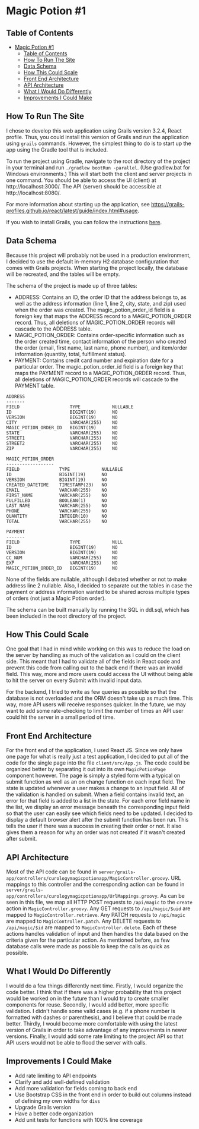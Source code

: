 # Magic Potion #1

## Table of Contents
- [Magic Potion #1](#magic-potion-1)
  - [Table of Contents](#table-of-contents)
  - [How To Run The Site](#how-to-run-the-site)
  - [Data Schema](#data-schema)
  - [How This Could Scale](#how-this-could-scale)
  - [Front End Architecture](#front-end-architecture)
  - [API Architecture](#api-architecture)
  - [What I Would Do Differently](#what-i-would-do-differently)
  - [Improvements I Could Make](#improvements-i-could-make)

## How To Run The Site

I chose to develop this web application using Grails version 3.2.4, React profile. Thus, you could install this version of Grails and run the application using `grails` commands. However, the simplest thing to do is to start up the app using the Gradle tool that is included. 

To run the project using Gradle, navigate to the root directory of the project in your terminal and run `./gradlew bootRun -parallel`. (Use gradlew.bat for Windows environments.) This will start both the client and server projects in one command. You should be able to access the UI (client) at http://localhost:3000/. The API (server) should be accessible at http://localhost:8080/.

For more information about starting up the application, see https://grails-profiles.github.io/react/latest/guide/index.html#usage.

 If you wish to install Grails, you can follow the instructions [here](http://docs.grails.org/3.2.4/guide/gettingStarted.html#downloadingAndInstalling).

## Data Schema

Because this project will probably not be used in a production environment, I decided to use the default in-memory H2 database configuration that comes with Grails projects. When starting the project locally, the database will be recreated, and the tables will be empty. 

The schema of the project is made up of three tables:
* ADDRESS: Contains an ID, the order ID that the address belongs to, as well as the address information (line 1, line 2, city, state, and zip) used when the order was created. The magic_potion_order_id field is a foreign key that maps the ADDRESS record to a MAGIC_POTION_ORDER record. Thus, all deletions of MAGIC_POTION_ORDER records will cascade to the ADDRESS table.
* MAGIC_POTION_ORDER: Contains order-specific information such as the order created time, contact information of the person who created the order (email, first name, last name, phone number), and item/order information (quantity, total, fulfillment status).
* PAYMENT: Contains credit card number and expiration date for a particular order. The magic_potion_order_id field is a foreign key that maps the PAYMENT record to a MAGIC_POTION_ORDER record. Thus, all deletions of MAGIC_POTION_ORDER records will cascade to the PAYMENT table.

```
ADDRESS
-------
FIELD                   TYPE  	        NULLABLE
ID                      BIGINT(19)      NO	
VERSION                 BIGINT(19)      NO
CITY                    VARCHAR(255)    NO
MAGIC_POTION_ORDER_ID   BIGINT(19)      NO
STATE                   VARCHAR(255)    NO
STREET1                 VARCHAR(255)    NO
STREET2                 VARCHAR(255)    NO
ZIP                     VARCHAR(255)    NO

MAGIC_POTION_ORDER
------------------
FIELD  	            TYPE  	        NULLABLE 
ID                  BIGINT(19)      NO
VERSION             BIGINT(19)      NO
CREATED_DATETIME    TIMESTAMP(23)   NO
EMAIL               VARCHAR(255)    NO
FIRST_NAME          VARCHAR(255)    NO
FULFILLED           BOOLEAN(1)      NO
LAST_NAME           VARCHAR(255)    NO
PHONE               VARCHAR(255)    NO
QUANTITY            INTEGER(10)     NO
TOTAL               VARCHAR(255)    NO

PAYMENT
-------
FIELD  	                TYPE  	        NULL
ID                      BIGINT(19)      NO
VERSION                 BIGINT(19)      NO
CC_NUM                  VARCHAR(255)    NO
EXP                     VARCHAR(255)    NO
MAGIC_POTION_ORDER_ID   BIGINT(19)      NO
```

None of the fields are nullable, although I debated whether or not to make address line 2 nullable. Also, I decided to separate out the tables in case the payment or address information wanted to be shared across multiple types of orders (not just a Magic Potion order).

The schema can be built manually by running the SQL in ddl.sql, which has been included in the root directory of the project.

## How This Could Scale

One goal that I had in mind while working on this was to reduce the load on the server by handling as much of the validation as I could on the client side. This meant that I had to validate all of the fields in React code and prevent this code from calling out to the back end if there was an invalid field. This way, more and more users could access the UI without being able to hit the server on every Submit with invalid input data.

For the backend, I tried to write as few queries as possible so that the database is not overloaded and the ORM doesn't take up as much time. This way, more API users will receive responses quicker. In the future, we may want to add some rate-checking to limit the number of times an API user could hit the server in a small period of time.

## Front End Architecture

For the front end of the application, I used React JS. Since we only have one page for what is really just a test application, I decided to put all of the code for the single page into the file `client/src/App.js`. The code could be organized better by separating it out into its own     `MagicPotionPage` component however. The page is simply a styled form with a typical on submit function as well as an on change function on each input field. The state is updated whenever a user makes a change to an input field. All of the validation is handled on submit. When a field contains invalid text, an error for that field is added to a list in the state. For each error field name in the list, we display an error message beneath the corresponding input field so that the user can easily see which fields need to be updated. I decided to display a default browser alert after the submit function has been run. This tells the user if there was a success in creating their order or not. It also gives them a reason for why an order was not created if it wasn't created after submit.

## API Architecture

Most of the API code can be found in `server/grails-app/controllers/curologymagicpotionapp/MagicController.groovy`. URL mappings to this controller and the corresponding action can be found in `server/grails-app/controllers/curologymagicpotionapp/UrlMappings.groovy`. As can be seen in this file, we map all HTTP POST requests to `/api/magic` to the `create` action in `MagicController.groovy`. Any GET requests to `/api/magic/$uid` are mapped to `MagicController.retrieve`. Any PATCH requests to `/api/magic` are mapped to `MagicController.patch`. Any DELETE requests to `/api/magic/$id` are mapped to `MagicController.delete`. Each of these actions handles validation of input and then handles the data based on the criteria given for the particular action. As mentioned before, as few database calls were made as possible to keep the calls as quick as possible.

## What I Would Do Differently

I would do a few things differently next time. Firstly, I would organize the code better. I think that if there was a higher probability that this project would be worked on in the future than I would try to create smaller components for reuse. Secondly, I would add better, more specific validation. I didn't handle some valid cases (e.g. if a phone number is formatted with dashes or parenthesis), and I believe that could be made better. Thirdly, I would become more comfortable with using the latest version of Grails in order to take advantage of any improvements in newer versions. Finally, I would add some rate limiting to the project API so that API users would not be able to flood the server with calls.

## Improvements I Could Make

- Add rate limiting to API endpoints
- Clarify and add well-defined validation
- Add more validation for fields coming to back end
- Use Bootstrap CSS in the front end in order to build out columns instead of defining my own widths for `divs`
- Upgrade Grails version
- Have a better code organization
- Add unit tests for functions with 100% line coverage
